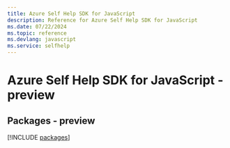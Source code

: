 ```yaml
---
title: Azure Self Help SDK for JavaScript
description: Reference for Azure Self Help SDK for JavaScript
ms.date: 07/22/2024
ms.topic: reference
ms.devlang: javascript
ms.service: selfhelp
---
```

# Azure Self Help SDK for JavaScript - preview
## Packages - preview
[!INCLUDE [packages](self-help-index.md)]